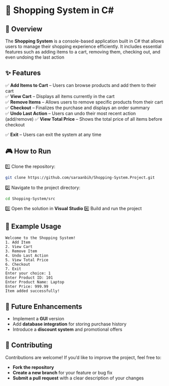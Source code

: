 # 🛒 Shopping System in C#

## 📌 Overview  
The **Shopping System** is a console-based application built in C# that allows users to manage their shopping experience efficiently. It includes essential features such as adding items to a cart, removing them, checking out, and even undoing the last action  

## ✨ Features  
✅ **Add Items to Cart** – Users can browse products and add them to their cart  
✅ **View Cart** – Displays all items currently in the cart  
✅ **Remove Items** – Allows users to remove specific products from their cart  
✅ **Checkout** – Finalizes the purchase and displays an order summary  
✅ **Undo Last Action** – Users can undo their most recent action (add/remove) 
✅ **View Total Price** – Shows the total price of all items before checkout

✅ **Exit** – Users can exit the system at any time

## 🎮 How to Run  
1️⃣ Clone the repository:  
```sh
git clone https://github.com/saraanbih/Shopping-System.Project.git
```
2️⃣ Navigate to the project directory:  
```sh
cd Shopping-System/src
```
3️⃣ Open the solution in **Visual Studio** 
4️⃣ Build and run the project  

## 📝 Example Usage  
```
Welcome to the Shopping System!
1. Add Item
2. View Cart
3. Remove Item
4. Undo Last Action
5. View Total Price
6. Checkout
7. Exit
Enter your choice: 1
Enter Product ID: 101
Enter Product Name: Laptop
Enter Price: 999.99
Item added successfully!
```

## 🚀 Future Enhancements  
- Implement a **GUI** version  
- Add **database integration** for storing purchase history 
- Introduce a **discount system** and promotional offers  

## 🤝 Contributing  
Contributions are welcome! If you’d like to improve the project, feel free to:  
- **Fork the repository**  
- **Create a new branch** for your feature or bug fix  
- **Submit a pull request** with a clear description of your changes  
